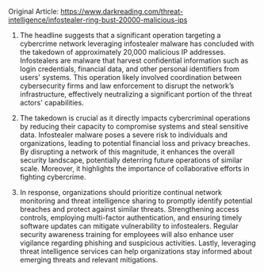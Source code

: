 Original Article: https://www.darkreading.com/threat-intelligence/infostealer-ring-bust-20000-malicious-ips

1) The headline suggests that a significant operation targeting a cybercrime network leveraging infostealer malware has concluded with the takedown of approximately 20,000 malicious IP addresses. Infostealers are malware that harvest confidential information such as login credentials, financial data, and other personal identifiers from users' systems. This operation likely involved coordination between cybersecurity firms and law enforcement to disrupt the network’s infrastructure, effectively neutralizing a significant portion of the threat actors' capabilities.

2) The takedown is crucial as it directly impacts cybercriminal operations by reducing their capacity to compromise systems and steal sensitive data. Infostealer malware poses a severe risk to individuals and organizations, leading to potential financial loss and privacy breaches. By disrupting a network of this magnitude, it enhances the overall security landscape, potentially deterring future operations of similar scale. Moreover, it highlights the importance of collaborative efforts in fighting cybercrime.

3) In response, organizations should prioritize continual network monitoring and threat intelligence sharing to promptly identify potential breaches and protect against similar threats. Strengthening access controls, employing multi-factor authentication, and ensuring timely software updates can mitigate vulnerability to infostealers. Regular security awareness training for employees will also enhance user vigilance regarding phishing and suspicious activities. Lastly, leveraging threat intelligence services can help organizations stay informed about emerging threats and relevant mitigations.